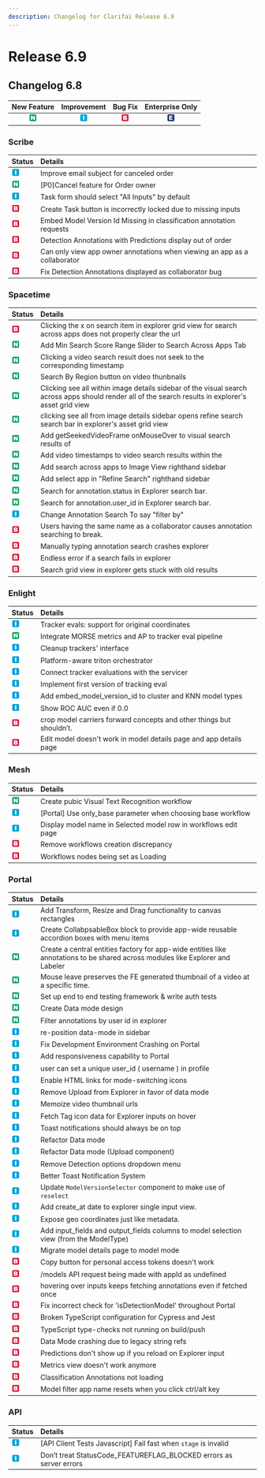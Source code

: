 ```yaml
---
description: Changelog for Clarifai Release 6.9
---
```


# Release 6.9

## Changelog 6.8

| New Feature | Improvement | Bug Fix | Enterprise Only |
| :---: | :---: | :---: | :---: |
| ![](../../.gitbook/assets/new_feature.jpg) | ![](../../.gitbook/assets/improvement.jpg) | ![](../../.gitbook/assets/bug.jpg) | ![](../../.gitbook/assets/enterprise.jpg) |

### Scribe

| Status | Details |
| :--- | :--- |
| ![](../../.gitbook/assets/improvement.jpg) | Improve email subject for canceled order |
| ![](../../.gitbook/assets/new_feature.jpg) | \[P0\]Cancel feature for Order owner |
| ![](../../.gitbook/assets/improvement.jpg) | Task form should select "All Inputs" by default |
| ![](../../.gitbook/assets/bug.jpg) | Create Task button is incorrectly locked due to missing inputs |
| ![](../../.gitbook/assets/bug.jpg) | Embed Model Version Id Missing in classification annotation requests |
| ![](../../.gitbook/assets/bug.jpg) | Detection Annotations with Predictions display out of order |
| ![](../../.gitbook/assets/bug.jpg) | Can only view app owner annotations when viewing an app as a collaborator |
| ![](../../.gitbook/assets/bug.jpg) | Fix Detection Annotations displayed as collaborator bug |

### Spacetime

| Status | Details |
| :--- | :--- |
| ![](../../.gitbook/assets/bug.jpg) | Clicking the x on search item in explorer grid view for search across apps does not properly clear the url |
| ![](../../.gitbook/assets/new_feature.jpg) | Add Min Search Score Range Slider to Search Across Apps Tab |
| ![](../../.gitbook/assets/new_feature.jpg) | Clicking a video search result does not seek to the corresponding timestamp |
| ![](../../.gitbook/assets/new_feature.jpg) | Search By Region button on video thunbnails |
| ![](../../.gitbook/assets/new_feature.jpg) | Clicking see all within image details sidebar of the visual search across apps should render all of the search results in explorer's asset grid view |
| ![](../../.gitbook/assets/new_feature.jpg) | clicking see all from image details sidebar opens refine search search bar in explorer's asset grid view |
| ![](../../.gitbook/assets/new_feature.jpg) | Add getSeekedVideoFrame onMouseOver to visual search results of |
| ![](../../.gitbook/assets/new_feature.jpg) | Add video timestamps to video search results within the |
| ![](../../.gitbook/assets/new_feature.jpg) | Add search across apps to Image View righthand sidebar |
| ![](../../.gitbook/assets/new_feature.jpg) | Add select app in "Refine Search" righthand sidebar |
| ![](../../.gitbook/assets/new_feature.jpg) | Search for annotation.status in Explorer search bar. |
| ![](../../.gitbook/assets/new_feature.jpg) | Search for annotation.user\_id in Explorer search bar. |
| ![](../../.gitbook/assets/improvement.jpg) | Change Annotation Search To say "filter by" |
| ![](../../.gitbook/assets/bug.jpg) | Users having the same name as a collaborator causes annotation searching to break. |
| ![](../../.gitbook/assets/bug.jpg) | Manually typing annotation search crashes explorer |
| ![](../../.gitbook/assets/bug.jpg) | Endless error if a search fails in explorer |
| ![](../../.gitbook/assets/bug.jpg) | Search grid view in explorer gets stuck with old results |

### Enlight

| Status | Details |
| :--- | :--- |
| ![](../../.gitbook/assets/improvement.jpg) | Tracker evals: support for original coordinates |
| ![](../../.gitbook/assets/new_feature.jpg) | Integrate MORSE metrics and AP to tracker eval pipeline |
| ![](../../.gitbook/assets/improvement.jpg) | Cleanup trackers' interface |
| ![](../../.gitbook/assets/improvement.jpg) | Platform-aware triton orchestrator |
| ![](../../.gitbook/assets/improvement.jpg) | Connect tracker evaluations with the servicer |
| ![](../../.gitbook/assets/improvement.jpg) | Implement first version of tracking eval |
| ![](../../.gitbook/assets/improvement.jpg) | Add embed\_model\_version\_id to cluster and KNN model types |
| ![](../../.gitbook/assets/improvement.jpg) | Show ROC AUC even if 0.0 |
| ![](../../.gitbook/assets/bug.jpg) | crop model carriers forward concepts and other things but shouldn’t. |
| ![](../../.gitbook/assets/bug.jpg) | Edit model doesn't work in model details page and app details page |

### Mesh

| Status | Details |
| :--- | :--- |
| ![](../../.gitbook/assets/new_feature.jpg) | Create pubic Visual Text Recognition workflow |
| ![](../../.gitbook/assets/improvement.jpg) | \[Portal\] Use only\_base parameter when choosing base workflow |
| ![](../../.gitbook/assets/improvement.jpg) | Display model name in Selected model row in workflows edit page |
| ![](../../.gitbook/assets/bug.jpg) | Remove workflows creation discrepancy |
| ![](../../.gitbook/assets/bug.jpg) | Workflows nodes being set as Loading |

### Portal

| Status | Details |
| :--- | :--- |
| ![](../../.gitbook/assets/improvement.jpg) | Add Transform, Resize and Drag functionality to canvas rectangles |
| ![](../../.gitbook/assets/improvement.jpg) | Create CollabpsableBox block to provide app-wide reusable accordion boxes with menu items |
| ![](../../.gitbook/assets/new_feature.jpg) | Create a central entities factory for app-wide entities like annotations to be shared across modules like Explorer and Labeler |
| ![](../../.gitbook/assets/new_feature.jpg) | Mouse leave preserves the FE generated thumbnail of a video at a specific time. |
| ![](../../.gitbook/assets/new_feature.jpg) | Set up end to end testing framework & write auth tests |
| ![](../../.gitbook/assets/new_feature.jpg) | Create Data mode design |
| ![](../../.gitbook/assets/new_feature.jpg) | Filter annotations by user id in explorer |
| ![](../../.gitbook/assets/improvement.jpg) | re-position data-mode in sidebar |
| ![](../../.gitbook/assets/improvement.jpg) | Fix Development Environment Crashing on Portal |
| ![](../../.gitbook/assets/improvement.jpg) | Add responsiveness capability to Portal |
| ![](../../.gitbook/assets/improvement.jpg) | user can set a unique user\_id \( username \) in profile |
| ![](../../.gitbook/assets/improvement.jpg) | Enable HTML links for mode-switching icons |
| ![](../../.gitbook/assets/improvement.jpg) | Remove Upload from Explorer in favor of data mode |
| ![](../../.gitbook/assets/improvement.jpg) | Memoize video thumbnail urls |
| ![](../../.gitbook/assets/improvement.jpg) | Fetch Tag icon data for Explorer inputs on hover |
| ![](../../.gitbook/assets/improvement.jpg) | Toast notifications should always be on top |
| ![](../../.gitbook/assets/improvement.jpg) | Refactor Data mode |
| ![](../../.gitbook/assets/improvement.jpg) | Refactor Data mode \(Upload component\) |
| ![](../../.gitbook/assets/improvement.jpg) | Remove Detection options dropdown menu |
| ![](../../.gitbook/assets/improvement.jpg) | Better Toast Notification System |
| ![](../../.gitbook/assets/improvement.jpg) | Update `ModelVersionSelector` component to make use of `reselect` |
| ![](../../.gitbook/assets/improvement.jpg) | Add create\_at date to explorer single input view. |
| ![](../../.gitbook/assets/improvement.jpg) | Expose geo coordinates just like metadata. |
| ![](../../.gitbook/assets/improvement.jpg) | Add input\_fields and output\_fields columns to model selection view \(from the ModelType\) |
| ![](../../.gitbook/assets/improvement.jpg) | Migrate model details page to model mode |
| ![](../../.gitbook/assets/bug.jpg) | Copy button for personal access tokens doesn't work |
| ![](../../.gitbook/assets/bug.jpg) | /models API request being made with appId as undefined |
| ![](../../.gitbook/assets/bug.jpg) | hovering over inputs keeps fetching annotations even if fetched once |
| ![](../../.gitbook/assets/bug.jpg) | Fix incorrect check for 'isDetectionModel' throughout Portal |
| ![](../../.gitbook/assets/bug.jpg) | Broken TypeScript configuration for Cypress and Jest |
| ![](../../.gitbook/assets/bug.jpg) | TypeScript type-checks not running on build/push |
| ![](../../.gitbook/assets/bug.jpg) | Data Mode crashing due to legacy string refs |
| ![](../../.gitbook/assets/bug.jpg) | Predictions don't show up if you reload on Explorer input |
| ![](../../.gitbook/assets/bug.jpg) | Metrics view doesn't work anymore |
| ![](../../.gitbook/assets/bug.jpg) | Classification Annotations not loading |
| ![](../../.gitbook/assets/bug.jpg) | Model filter app name resets when you click ctrl/alt key |

### API

| Status | Details |
| :--- | :--- |
| ![](../../.gitbook/assets/improvement.jpg) | \[API Client Tests Javascript\] Fail fast when `stage` is invalid |
| ![](../../.gitbook/assets/improvement.jpg) | Don’t treat StatusCode\_FEATUREFLAG\_BLOCKED errors as server errors |
